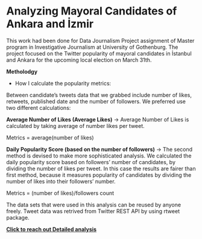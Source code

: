 Analyzing Mayoral Candidates of Ankara and İzmir
================

This work had been done for Data Journalism Project assignment of Master program in Investigative Journalism at University of Gothenburg. The project focused on the Twitter popularity of mayoral candidates in İstanbul and Ankara for the upcoming local election on March 31th.

**Metholodgy**

* How I calculate the popularity metrics:

Between candidate’s tweets data that we grabbed include number of likes, retweets, published date and the number of followers. We preferred use two different calculations:

**Average Number of Likes (Average Likes)**
→ Average Number of Likes is calculated by taking average of number likes per tweet.

Metrics  = average(number of likes)

**Daily Popularity Score (based on the number of followers)**
→ The second method is devised to make more sophisticated analysis. We  calculated the daily popularity score based on followers’ number of candidates, by dividing the number of likes per tweet. In this case the results are fairer than first method, because it measures popularity of candidates by dividing the number of likes into their followers’ number. 

Metrics = (number of likes)/followers count

The data sets that were used in this analysis can be reused by anyone freely. Tweet data was retrived from Twitter REST API by using rtweet package.

**[Click to reach out Detailed analysis](https://sadettindemirel.github.io/mayoral_candidates_tweets/analysis-of-tweets.html)**

